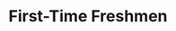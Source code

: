 ---
title: First-Time Freshmen
uuid: aslfkfdfdjsl
type: detail
description:
topper:
  topper_type: hero
  background_image:
  alt_text:
  heading:
    - text: Enroll as a First-Time Freshman
  subheading: You’re admitted. Follow the steps below to become a Mountaineer.
  body: >-
    **Not a domestic first-time freshman?** Check the steps for [transfer](https://www.wvu.edu/admissions/admits/transfer) or [international](https://www.wvu.edu/admissions/admits/international) students.
  vibe: down_to_business
  color_palette: wvu_blue
  enable_blend: false
  enable_pattern: false
  tint_opacity: 0.5
  margin:
detail_blocks:
  - _bookshop_name: design-system/column/list-big-numbers
    items:
      - text: >-
          ## Log in to the WVU Portal

          The WVU Portal is your gateway to online resources at WVU, including many required to complete your enrollment steps.

          To log in to the WVU Portal, you must first claim your account. Details are included in your acceptance email.
        ctas:
          - text: Claim Your Account
            url: 
      - text: >-
          ## Pay the Academic Deposit

          The academic deposit saves your place in our incoming class and is required to move forward with housing, math placement and New Student Orientation.

          Your academic deposit is fully refundable if you cancel your WVU attendance before May 1 for fall term enrollment and December 1 for spring term enrollment.
        ctas:
          - text: Pay Academic Deposit
            url:
detail_sidebar_blocks:
  - _bookshop_name: design-system/column_sm/jump-links
    items:
      - text: Steps to Enrollment
        anchor: "#steps-to-enrollment"
      - text: FAQs
        anchor: "#faqs"
      - text: Help
        anchor: "#help"
---
